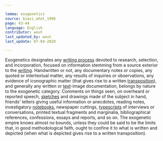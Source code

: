 ```yaml
---

lemma: exogenetics
source: biasi_what_1996
page: 43-44
language: English
contributor: wout
last_updated_by: wout
last_update: 07-04-2020

---
```


Exogenetics designates any [writing process](writingProcess.html) devoted to research, selection, and incorporation, focused on information stemming from a source exterior to the [writing](writingProduct.html). Handwritten or not, any documentary notes or copies, any quoted or intertextual matter, any results of inquiries or observations, any evidence of iconographic matter (that gives rise to a written [transposition](transposition.html)), and generally any written or [text](text.html)-image documentation, belongs by nature to the exogenetic category. Comments on things seen, on overheard or reported speech, [sketches](sketch.html) and drawings made of the subject in hand, friends' letters giving useful information or anecdotes, reading notes, investigatory [notebooks](notebook.html), newspaper cuttings, [typescripts](typescript.html) of interviews or conversations, printed textual fragments and marginalia, bibliographical references, confessions, essays and reports, and so on. The exogenetic empire knows almost no bounds, unless they could be said to be the limits that, in good methodological faith, ought to confine it to what is written and depicted (when what is depicted gives rise to a written transposition).
